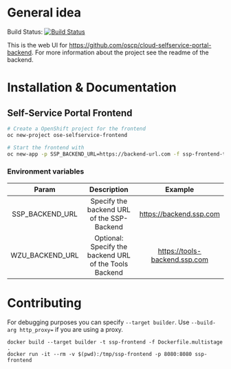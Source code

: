 # General idea
Build Status: [![Build Status](https://travis-ci.org/oscp/cloud-selfservice-portal-frontend.svg?branch=master)](https://travis-ci.org/oscp/cloud-selfservice-portal-frontend)

This is the web UI for https://github.com/oscp/cloud-selfservice-portal-backend. For more information about the project see the readme of the backend.

# Installation & Documentation
## Self-Service Portal Frontend
```bash
# Create a OpenShift project for the frontend
oc new-project ose-selfservice-frontend

# Start the frontend with
oc new-app -p SSP_BACKEND_URL=https://backend-url.com -f ssp-frontend-template.json
```

### Environment variables
**Param**|**Description**|**Example**
:-----:|:-----:|:-----:
SSP\_BACKEND\_URL|Specify the backend URL of the SSP-Backend|https://backend.ssp.com
WZU\_BACKEND\_URL|Optional: Specify the backend URL of the Tools Backend|https://tools-backend.ssp.com

# Contributing
For debugging purposes you can specify `--target builder`. Use `--build-arg http_proxy=` if you are using a proxy.
```
docker build --target builder -t ssp-frontend -f Dockerfile.multistage .
docker run -it --rm -v $(pwd):/tmp/ssp-frontend -p 8080:8080 ssp-frontend
```
